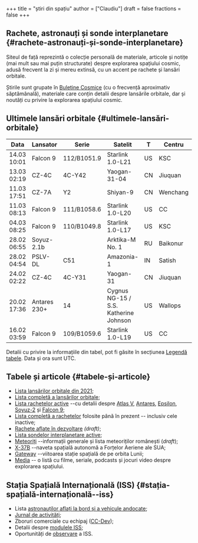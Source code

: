 +++
title = "știri din spațiu"
author = ["Claudiu"]
draft = false
fractions = false
+++

## Rachete, astronauți și sonde interplanetare {#rachete-astronauți-și-sonde-interplanetare}

Siteul de față reprezintă o colecție personală de materiale, articole și notițe (mai mult sau mai puțin structurate) despre explorarea spațiului cosmic, adusă frecvent la zi și mereu extinsă, cu un accent pe rachete și lansări orbitale.

Știrile sunt grupate în [Buletine Cosmice](/bul) (cu o frecvență aproximativ săptămânală), materiale care conțin detalii despre lansările orbitale, dar și noutăți cu privire la explorarea spațiului cosmic.


## Ultimele lansări orbitale {#ultimele-lansări-orbitale}

| Data        | Lansator     | Serie       | Satelit                               | T  | Centru   | Rampă | R. | Bul             |
|-------------|--------------|-------------|---------------------------------------|----|----------|-------|----|-----------------|
| 14.03 10:01 | Falcon 9     | 112/B1051.9 | Starlink 1.0-L21                      | US | KSC      | LC39A | S  | [110](/bul/110) |
| 13.03 02:19 | CZ-4C        | 4C-Y42      | Yaogan-31-04                          | CN | Jiuquan  | SLS-2 | S  | [110](/bul/110) |
| 11.03 17:51 | CZ-7A        | Y2          | Shiyan-9                              | CN | Wenchang | LC-2  | S  | [110](/bul/110) |
| 11.03 08:13 | Falcon 9     | 111/B1058.6 | Starlink 1.0-L20                      | US | CC       | LC40  | S  | [110](/bul/110) |
| 04.03 08:25 | Falcon 9     | 110/B1049.8 | Starlink 1.0-L17                      | US | KSC      | LC39A | S  | [109](/bul/109) |
| 28.02 06:55 | Soyuz-2.1b   |             | Arktika-M No. 1                       | RU | Baikonur | 31/6  | S  | [108](/bul/108) |
| 28.02 04:54 | PSLV-DL      | C51         | Amazonia-1                            | IN | Satish   | SLP   | S  | [108](/bul/108) |
| 24.02 02:22 | CZ-4C        | 4C-Y31      | Yaogan-31                             | CN | Jiuquan  | SLS-2 | S  | [107](/bul/107) |
| 20.02 17:36 | Antares 230+ | 14          | Cygnus NG-15 / S.S. Katherine Johnson | US | Wallops  | LP-0A | S  | [107](/bul/107) |
| 16.02 03:59 | Falcon 9     | 109/B1059.6 | Starlink 1.0-L19                      | US | CC       | LC40  | S  | [106](/bul/106) |

Detalii cu privire la informațiile din tabel, pot fi găsite în secțiunea [Legendă tabele](/t/legenda_tabele). Data și ora sunt UTC.


## Tabele și articole {#tabele-și-articole}

-   [Lista lansărilor orbitale din 2021](/t/l2021);
-   [Lista completă a lansărilor orbitale](/t/lansari);
-   [Lista rachetelor active](/r/rachete_active) --cu detalii despre [Atlas V](/r/atlasv), [Antares](/r/antares), [Epsilon](/r/epsilon), [Soyuz-2](/r/soyuz-2) și [Falcon 9](/r/falcon9);
-   [Lista completă a rachetelor](/r/rachete) folosite până în prezent -- inclusiv cele inactive;
-   [Rachete aflate în dezvoltare](/r/viitor) _(draft)_;
-   [Lista sondelor interplanetare active](/m/sonde);
-   [Meteoriți](/m/meteoriti) --informații generale și lista meteoriților românești (_draft_);
-   [X-37B](/m/x37b) --naveta spațială autonomă a Forțelor Aeriene ale SUA;
-   [Gateway](/m/gateway) --viitoarea stație spațială de pe orbita Lunii;
-   [Media](/m/media) -- o listă cu filme, seriale, podcasts și jocuri video despre explorarea spațiului.


## Stația Spațială Internațională (ISS) {#stația-spațială-internațională--iss}

-   Lista [astronauților aflați la bord și a vehicule andocate](/iss/iss/);
-   [Jurnal de activități](/iss/jurnal);
-   Zboruri comerciale cu echipaj ([CC-Dev](/iss/ccdev));
-   Detalii despre [modulele ISS](/iss/module);
-   Oportunități de [observare](https://www.heavens-above.com/PassSummary.aspx?satid=25544&lat=46.7712&lng=23.6236&loc=Cluj-Napoca&alt=0&tz=EET) a ISS.
